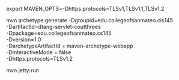 export MAVEN_OPTS=-Dhttps.protocols=TLSv1,TLSv1.1,TLSv1.2

mvn archetype:generate -DgroupId=edu.collegeofsanmateo.cis145 \
-DartifactId=dtang-servlet-coutthrees \
-Dpackage=edu.collegeofsanmateo.cs145 \
-Dversion=1.0 \
-DarchetypeArtifactId = maven-archetype-webapp \
-DinteractiveMode = false \
-Dhttps.protocols=TLSv1.2

mvn jetty:run
